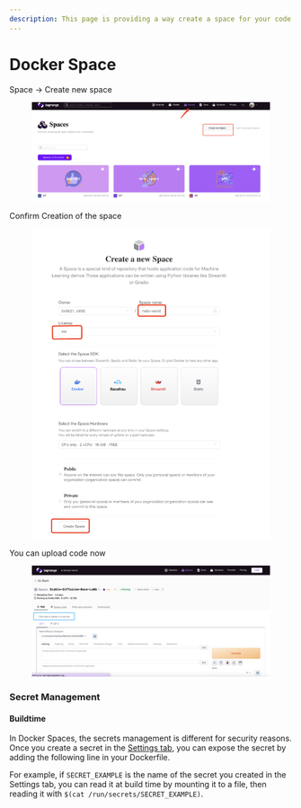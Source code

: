```yaml
---
description: This page is providing a way create a space for your code.
---
```


# Docker Space

Space -> Create new space

<figure><img src="../.gitbook/assets/image (1) (2).png" alt=""><figcaption></figcaption></figure>

Confirm Creation of the space

<figure><img src="../.gitbook/assets/image (3) (1).png" alt=""><figcaption></figcaption></figure>

You can upload code now

<figure><img src="../.gitbook/assets/image (1) (1).png" alt=""><figcaption></figcaption></figure>

### Secret Management

#### Buildtime

In Docker Spaces, the secrets management is different for security reasons. Once you create a secret in the [Settings tab](https://huggingface.co/docs/hub/spaces-overview#managing-secrets), you can expose the secret by adding the following line in your Dockerfile.

For example, if `SECRET_EXAMPLE` is the name of the secret you created in the Settings tab, you can read it at build time by mounting it to a file, then reading it with `$(cat /run/secrets/SECRET_EXAMPLE)`.

